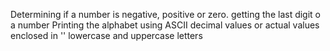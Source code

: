 Determining if a  number is negative, positive or zero.
getting the last digit o a number 
Printing the alphabet using ASCII decimal values or actual values enclosed in ''
lowercase and uppercase letters
